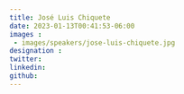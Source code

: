 ```yaml
---
title: José Luis Chiquete
date: 2023-01-13T00:41:53-06:00
images : 
 - images/speakers/jose-luis-chiquete.jpg
designation : 
twitter: 
linkedin: 
github: 
---
```


